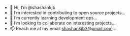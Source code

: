 - 👋 Hi, I’m @shashankjb
- 👀 I’m interested in  contributing to open source projects...
- 🌱 I’m currently learning development ops...
- 💞️ I’m looking to collaborate on interesting projects...
- 📫 Reach me at my email shashankjb3@gmail.com...

<!---
shashankjb/shashankjb is a ✨ special ✨ repository because its `README.md` (this file) appears on your GitHub profile.
You can click the Preview link to take a look at your changes.
--->
